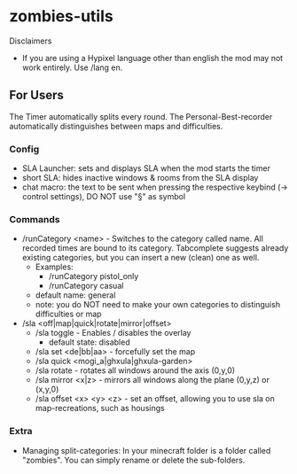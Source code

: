 # zombies-utils
Disclaimers
- If you are using a Hypixel language other than english the mod may not work entirely. Use /lang en.
## For Users
The Timer automatically splits every round. The Personal-Best-recorder automatically distinguishes between maps and difficulties.
### Config
- SLA Launcher: sets and displays SLA when the mod starts the timer
- short SLA: hides inactive windows & rooms from the SLA display
- chat macro: the text to be sent when pressing the respective keybind (-> control settings), DO NOT use "§" as symbol
### Commands
- /runCategory \<name> - Switches to the category called name. All recorded times are bound to its category. Tabcomplete suggests already existing categories, but you can insert a new (clean) one as well.
  - Examples:
    - /runCategory pistol_only
    - /runCategory casual
  - default name: general
  - note: you do NOT need to make your own categories to distinguish difficulties or map
- /sla \<off|map|quick|rotate|mirror|offset>
  - /sla toggle - Enables / disables the overlay
    - default state: disabled
  - /sla set \<de|bb|aa> - forcefully set the map
  - /sla quick \<mogi_a|ghxula|ghxula-garden>
  - /sla rotate - rotates all windows around the axis (0,y,0)
  - /sla mirror \<x|z> - mirrors all windows along the plane (0,y,z) or (x,y,0)
  - /sla offset \<x> \<y> \<z> - set an offset, allowing you to use sla on map-recreations, such as housings
### Extra
- Managing split-categories: In your minecraft folder is a folder called "zombies". You can simply rename or delete the sub-folders.
